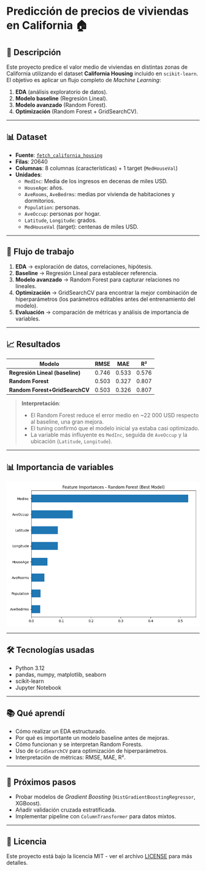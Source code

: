 # Predicción de precios de viviendas en California 🏠

## 📌 Descripción
Este proyecto predice el valor medio de viviendas en distintas zonas de California utilizando el dataset **California Housing** incluido en `scikit-learn`.  
El objetivo es aplicar un flujo completo de *Machine Learning*:
1. **EDA** (análisis exploratorio de datos).
2. **Modelo baseline** (Regresión Lineal).
3. **Modelo avanzado** (Random Forest).
4. **Optimización** (Random Forest + GridSearchCV).

---

## 📊 Dataset
- **Fuente**: [`fetch_california_housing`](https://scikit-learn.org/stable/datasets/real_world.html#california-housing-dataset)
- **Filas**: 20640
- **Columnas**: 8 columnas (características) + 1 target (`MedHouseVal`)
- **Unidades**:
  - `MedInc`: Media de los ingresos en decenas de miles USD.
  - `HouseAge`: años.
  - `AveRooms`, `AveBedrms`: medias por vivienda de habitaciones y dormitorios.
  - `Population`: personas.
  - `AveOccup`: personas por hogar.
  - `Latitude`, `Longitude`: grados.
  - `MedHouseVal` (target): centenas de miles USD.

---

## 🔄 Flujo de trabajo
1. **EDA** → exploración de datos, correlaciones, hipótesis.
2. **Baseline** → Regresión Lineal para establecer referencia.
3. **Modelo avanzado** → Random Forest para capturar relaciones no lineales.
4. **Optimización** → GridSearchCV para encontrar la mejor combinación de hiperparámetros (los parámetros editables antes del entrenamiento del modelo).
5. **Evaluación** → comparación de métricas y análisis de importancia de variables.

---

## 📈 Resultados

| Modelo                          | RMSE  | MAE   | R²    |
|---------------------------------|-------|-------|-------|
| **Regresión Lineal (baseline)** | 0.746 | 0.533 | 0.576 |
| **Random Forest**               | 0.503 | 0.327 | 0.807 |
| **Random Forest+GridSearchCV**  | 0.503 | 0.326 | 0.807 |

> **Interpretación**:  
> - El Random Forest reduce el error medio en ~22 000 USD respecto al baseline, una gran mejora.  
> - El tuning confirmó que el modelo inicial ya estaba casi optimizado.  
> - La variable más influyente es `MedInc`, seguida de `AveOccup` y la ubicación (`Latitude`, `Longitude`).

---

## 📊 Importancia de variables
![Importancias](reports/feature_importances_best_rf.png)

---

## 🛠 Tecnologías usadas
- Python 3.12
- pandas, numpy, matplotlib, seaborn
- scikit-learn
- Jupyter Notebook

---

## 📚 Qué aprendí
- Cómo realizar un EDA estructurado.
- Por qué es importante un modelo baseline antes de mejoras.
- Cómo funcionan y se interpretan Random Forests.
- Uso de `GridSearchCV` para optimización de hiperparámetros.
- Interpretación de métricas: RMSE, MAE, R².

---

## 🚀 Próximos pasos
- Probar modelos de *Gradient Boosting* (`HistGradientBoostingRegressor`, XGBoost).
- Añadir validación cruzada estratificada.
- Implementar pipeline con `ColumnTransformer` para datos mixtos.

---

## 📜 Licencia
Este proyecto está bajo la licencia MIT - ver el archivo [LICENSE](LICENSE) para más detalles.
